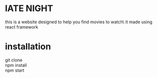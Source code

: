 # lATE NIGHT
this is a website designed to help you find movies to watch\ 
it made using react framework
# installation 
git clone\
npm install\
npm start
